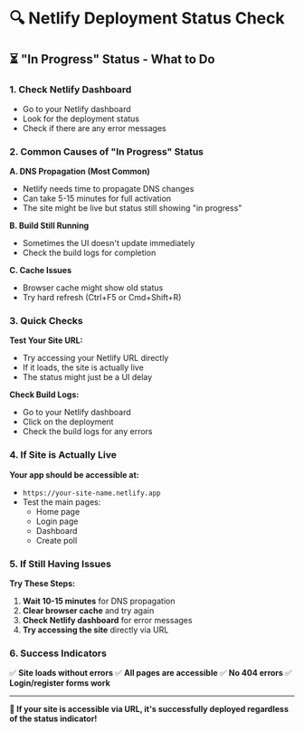# 🔍 Netlify Deployment Status Check

## ⏳ "In Progress" Status - What to Do

### 1. **Check Netlify Dashboard**
- Go to your Netlify dashboard
- Look for the deployment status
- Check if there are any error messages

### 2. **Common Causes of "In Progress" Status**

**A. DNS Propagation (Most Common)**
- Netlify needs time to propagate DNS changes
- Can take 5-15 minutes for full activation
- The site might be live but status still showing "in progress"

**B. Build Still Running**
- Sometimes the UI doesn't update immediately
- Check the build logs for completion

**C. Cache Issues**
- Browser cache might show old status
- Try hard refresh (Ctrl+F5 or Cmd+Shift+R)

### 3. **Quick Checks**

**Test Your Site URL:**
- Try accessing your Netlify URL directly
- If it loads, the site is actually live
- The status might just be a UI delay

**Check Build Logs:**
- Go to your Netlify dashboard
- Click on the deployment
- Check the build logs for any errors

### 4. **If Site is Actually Live**

**Your app should be accessible at:**
- `https://your-site-name.netlify.app`
- Test the main pages:
  - Home page
  - Login page
  - Dashboard
  - Create poll

### 5. **If Still Having Issues**

**Try These Steps:**
1. **Wait 10-15 minutes** for DNS propagation
2. **Clear browser cache** and try again
3. **Check Netlify dashboard** for error messages
4. **Try accessing the site** directly via URL

### 6. **Success Indicators**

✅ **Site loads without errors**
✅ **All pages are accessible**
✅ **No 404 errors**
✅ **Login/register forms work**

---

**🎉 If your site is accessible via URL, it's successfully deployed regardless of the status indicator!**

